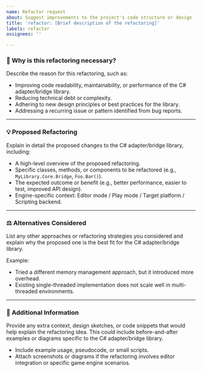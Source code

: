 ```yaml
---
name: Refactor request
about: Suggest improvements to the project's code structure or design
title: 'refactor: [Brief description of the refactoring]'
labels: refactor
assignees: ''

---
```


### 🧐 Why is this refactoring necessary?
Describe the reason for this refactoring, such as:
- Improving code readability, maintainability, or performance of the C# adapter/bridge library.
- Reducing technical debt or complexity.
- Adhering to new design principles or best practices for the library.
- Addressing a recurring issue or pattern identified from bug reports.

---

### 💡 Proposed Refactoring
Explain in detail the proposed changes to the C# adapter/bridge library, including:
- A high-level overview of the proposed refactoring.
- Specific classes, methods, or components to be refactored (e.g., `MyLibrary.Core.Bridge`, `Foo.Bar()`).
- The expected outcome or benefit (e.g., better performance, easier to test, improved API design).
- Engine-specific context: Editor mode / Play mode / Target platform / Scripting backend.

---

### ⚖ Alternatives Considered
List any other approaches or refactoring strategies you considered and explain why the proposed one is the best fit for the C# adapter/bridge library.

Example:
- Tried a different memory management approach, but it introduced more overhead.
- Existing single-threaded implementation does not scale well in multi-threaded environments.

---

### 📝 Additional Information
Provide any extra context, design sketches, or code snippets that would help explain the refactoring idea. This could include before-and-after examples or diagrams specific to the C# adapter/bridge library.
- Include example usage, pseudocode, or small scripts.
- Attach screenshots or diagrams if the refactoring involves editor integration or specific game engine scenarios.

